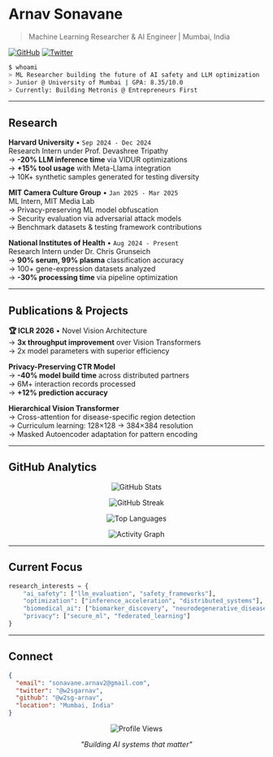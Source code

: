 # Arnav Sonavane

> Machine Learning Researcher & AI Engineer | Mumbai, India

[![GitHub](https://img.shields.io/github/followers/w2sg-arnav?style=social)](https://github.com/w2sg-arnav) [![Twitter](https://img.shields.io/twitter/follow/w2sgarnav?style=social)](https://x.com/w2sgarnav)

```bash
$ whoami
> ML Researcher building the future of AI safety and LLM optimization
> Junior @ University of Mumbai | GPA: 8.35/10.0
> Currently: Building Metronis @ Entrepreneurs First
```

---

## Research

**Harvard University** • `Sep 2024 - Dec 2024`  
Research Intern under Prof. Devashree Tripathy  
→ **-20% LLM inference time** via VIDUR optimizations  
→ **+15% tool usage** with Meta-Llama integration  
→ 10K+ synthetic samples generated for testing diversity  

**MIT Camera Culture Group** • `Jan 2025 - Mar 2025`  
ML Intern, MIT Media Lab  
→ Privacy-preserving ML model obfuscation  
→ Security evaluation via adversarial attack models  
→ Benchmark datasets & testing framework contributions  

**National Institutes of Health** • `Aug 2024 - Present`  
Research Intern under Dr. Chris Grunseich  
→ **90% serum, 99% plasma** classification accuracy  
→ 100+ gene-expression datasets analyzed  
→ **-30% processing time** via pipeline optimization  

---

## Publications & Projects

**🏆 ICLR 2026** • Novel Vision Architecture  
→ **3x throughput improvement** over Vision Transformers  
→ 2x model parameters with superior efficiency  

**Privacy-Preserving CTR Model**  
→ **-40% model build time** across distributed partners  
→ 6M+ interaction records processed  
→ **+12% prediction accuracy**  

**Hierarchical Vision Transformer**  
→ Cross-attention for disease-specific region detection  
→ Curriculum learning: 128×128 → 384×384 resolution  
→ Masked Autoencoder adaptation for pattern encoding  

---

## GitHub Analytics

<div align="center">

![GitHub Stats](https://github-readme-stats.vercel.app/api?username=w2sg-arnav&show_icons=true&theme=dark&hide_border=true&bg_color=0d1117&title_color=58a6ff&text_color=c9d1d9&icon_color=58a6ff)

![GitHub Streak](https://github-readme-streak-stats.herokuapp.com/?user=w2sg-arnav&theme=dark&hide_border=true&background=0d1117&stroke=30363d&ring=58a6ff&fire=58a6ff&currStreakNum=c9d1d9&sideNums=c9d1d9&currStreakLabel=58a6ff&sideLabels=58a6ff&dates=8b949e)

![Top Languages](https://github-readme-stats.vercel.app/api/top-langs/?username=w2sg-arnav&layout=compact&theme=dark&hide_border=true&bg_color=0d1117&title_color=58a6ff&text_color=c9d1d9)

![Activity Graph](https://github-readme-activity-graph.vercel.app/graph?username=w2sg-arnav&theme=github-compact&hide_border=true&bg_color=0d1117&color=58a6ff&line=30363d&point=c9d1d9)


</div>

---

## Current Focus

```python
research_interests = {
    "ai_safety": ["llm_evaluation", "safety_frameworks"],
    "optimization": ["inference_acceleration", "distributed_systems"],
    "biomedical_ai": ["biomarker_discovery", "neurodegenerative_diseases"],
    "privacy": ["secure_ml", "federated_learning"]
}
```

---

## Connect

```json
{
  "email": "sonavane.arnav2@gmail.com",
  "twitter": "@w2sgarnav",
  "github": "@w2sg-arnav",
  "location": "Mumbai, India"
}
```

<div align="center">

![Profile Views](https://komarev.com/ghpvc/?username=w2sg-arnav&style=flat-square&color=58a6ff)

*"Building AI systems that matter"*

</div>
